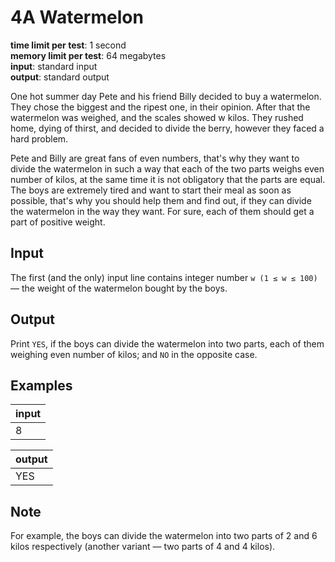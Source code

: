 # 4A Watermelon
**time limit per test**: 1 second  
**memory limit per test**: 64 megabytes  
**input**: standard input  
**output**: standard output  

One hot summer day Pete and his friend Billy decided to buy a watermelon. They chose the biggest and the ripest one, in their opinion. After that the watermelon was weighed, and the scales showed w kilos. They rushed home, dying of thirst, and decided to divide the berry, however they faced a hard problem.

Pete and Billy are great fans of even numbers, that's why they want to divide the watermelon in such a way that each of the two parts weighs even number of kilos, at the same time it is not obligatory that the parts are equal. The boys are extremely tired and want to start their meal as soon as possible, that's why you should help them and find out, if they can divide the watermelon in the way they want. For sure, each of them should get a part of positive weight.

## Input
The first (and the only) input line contains integer number `w (1 ≤ w ≤ 100)` — the weight of the watermelon bought by the boys.

## Output
Print `YES`, if the boys can divide the watermelon into two parts, each of them weighing even number of kilos; and `NO` in the opposite case.

## Examples
| input |
| :--- |
| 8 |

| output |
| :--- |
| YES |

## Note
For example, the boys can divide the watermelon into two parts of 2 and 6 kilos respectively (another variant — two parts of 4 and 4 kilos).